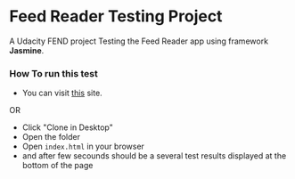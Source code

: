 # Feed Reader Testing Project

A Udacity FEND project
Testing the Feed Reader app using framework **Jasmine**.

### How To run this test
- You can visit [this]("https://karoldawidziuk.github.io/FeedReaderUdacity/") site.

OR
 - Click "Clone in Desktop"
 - Open the folder
 - Open `index.html` in your browser
 - and after few secounds should be a several test results displayed at the bottom of the page

